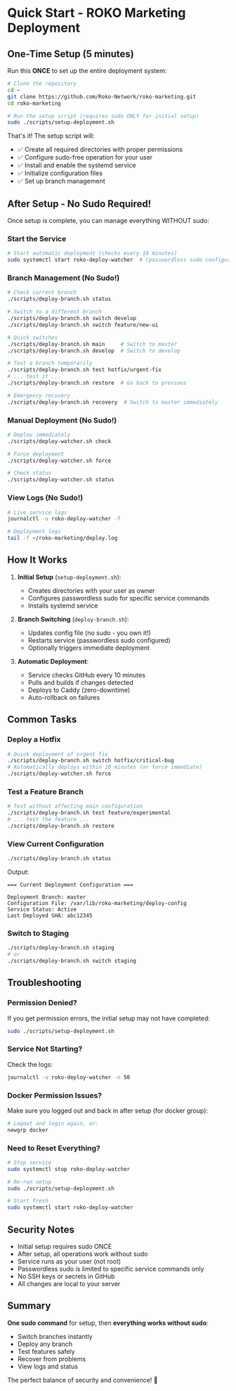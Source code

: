 # Quick Start - ROKO Marketing Deployment

## One-Time Setup (5 minutes)

Run this **ONCE** to set up the entire deployment system:

```bash
# Clone the repository
cd ~
git clone https://github.com/Roko-Network/roko-marketing.git
cd roko-marketing

# Run the setup script (requires sudo ONLY for initial setup)
sudo ./scripts/setup-deployment.sh
```

That's it! The setup script will:
- ✅ Create all required directories with proper permissions
- ✅ Configure sudo-free operation for your user
- ✅ Install and enable the systemd service
- ✅ Initialize configuration files
- ✅ Set up branch management

## After Setup - No Sudo Required!

Once setup is complete, you can manage everything WITHOUT sudo:

### Start the Service
```bash
# Start automatic deployment (checks every 10 minutes)
sudo systemctl start roko-deploy-watcher  # (passwordless sudo configured)
```

### Branch Management (No Sudo!)
```bash
# Check current branch
./scripts/deploy-branch.sh status

# Switch to a different branch
./scripts/deploy-branch.sh switch develop
./scripts/deploy-branch.sh switch feature/new-ui

# Quick switches
./scripts/deploy-branch.sh main     # Switch to master
./scripts/deploy-branch.sh develop  # Switch to develop

# Test a branch temporarily
./scripts/deploy-branch.sh test hotfix/urgent-fix
# ... test it ...
./scripts/deploy-branch.sh restore  # Go back to previous

# Emergency recovery
./scripts/deploy-branch.sh recovery  # Switch to master immediately
```

### Manual Deployment (No Sudo!)
```bash
# Deploy immediately
./scripts/deploy-watcher.sh check

# Force deployment
./scripts/deploy-watcher.sh force

# Check status
./scripts/deploy-watcher.sh status
```

### View Logs (No Sudo!)
```bash
# Live service logs
journalctl -u roko-deploy-watcher -f

# Deployment logs
tail -f ~/roko-marketing/deploy.log
```

## How It Works

1. **Initial Setup** (`setup-deployment.sh`):
   - Creates directories with your user as owner
   - Configures passwordless sudo for specific service commands
   - Installs systemd service

2. **Branch Switching** (`deploy-branch.sh`):
   - Updates config file (no sudo - you own it!)
   - Restarts service (passwordless sudo configured)
   - Optionally triggers immediate deployment

3. **Automatic Deployment**:
   - Service checks GitHub every 10 minutes
   - Pulls and builds if changes detected
   - Deploys to Caddy (zero-downtime)
   - Auto-rollback on failures

## Common Tasks

### Deploy a Hotfix
```bash
# Quick deployment of urgent fix
./scripts/deploy-branch.sh switch hotfix/critical-bug
# Automatically deploys within 10 minutes (or force immediate)
./scripts/deploy-watcher.sh force
```

### Test a Feature Branch
```bash
# Test without affecting main configuration
./scripts/deploy-branch.sh test feature/experimental
# ... test the feature ...
./scripts/deploy-branch.sh restore
```

### View Current Configuration
```bash
./scripts/deploy-branch.sh status
```
Output:
```
=== Current Deployment Configuration ===

Deployment Branch: master
Configuration File: /var/lib/roko-marketing/deploy-config
Service Status: Active
Last Deployed SHA: abc12345
```

### Switch to Staging
```bash
./scripts/deploy-branch.sh staging
# or
./scripts/deploy-branch.sh switch staging
```

## Troubleshooting

### Permission Denied?
If you get permission errors, the initial setup may not have completed:
```bash
sudo ./scripts/setup-deployment.sh
```

### Service Not Starting?
Check the logs:
```bash
journalctl -u roko-deploy-watcher -n 50
```

### Docker Permission Issues?
Make sure you logged out and back in after setup (for docker group):
```bash
# Logout and login again, or:
newgrp docker
```

### Need to Reset Everything?
```bash
# Stop service
sudo systemctl stop roko-deploy-watcher

# Re-run setup
sudo ./scripts/setup-deployment.sh

# Start fresh
sudo systemctl start roko-deploy-watcher
```

## Security Notes

- Initial setup requires sudo ONCE
- After setup, all operations work without sudo
- Service runs as your user (not root)
- Passwordless sudo is limited to specific service commands only
- No SSH keys or secrets in GitHub
- All changes are local to your server

## Summary

**One sudo command** for setup, then **everything works without sudo**:
- Switch branches instantly
- Deploy any branch
- Test features safely
- Recover from problems
- View logs and status

The perfect balance of security and convenience! 🚀